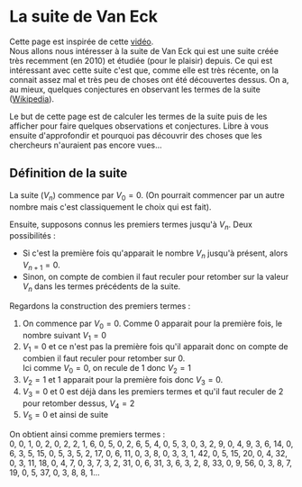 # La suite de Van Eck

Cette page est inspirée de cette [vidéo](https://www.youtube.com/watch?v=etMJxB-igrc).  
Nous allons nous intéresser à la suite de Van Eck qui est une suite créée très recemment (en 2010) et étudiée (pour le plaisir) depuis. Ce qui est intéressant avec cette suite c'est que, comme elle est très récente, on la connait assez mal et très peu de choses ont été découvertes dessus. On a, au mieux, quelques conjectures en observant les termes de la suite ([Wikipedia](https://en.wikipedia.org/wiki/Van_Eck%27s_sequence)).  

Le but de cette page est de calculer les termes de la suite puis de les afficher pour faire quelques observations et conjectures. Libre à vous ensuite d'approfondir et pourquoi pas découvrir des choses que les chercheurs n'auraient pas encore vues...

## Définition de la suite

La suite $`(V_n)`$ commence par $`V_0=0`$. (On pourrait commencer par un autre nombre mais c'est classiquement le choix qui est fait).

Ensuite, supposons connus les premiers termes jusqu'à $`V_n`$. Deux possibilités : 
- Si c'est la première fois qu'apparait le nombre $`V_n`$ jusqu'à présent, alors $`V_{n+1}=0`$.
- Sinon, on compte de combien il faut reculer pour retomber sur la valeur $`V_n`$ dans les termes précédents de la suite.

Regardons la construction des premiers termes :
1. On commence par $`V_0=0`$. Comme 0 apparait pour la première fois, le nombre suivant $`V_1=0`$
2. $`V_1=0`$ et ce n'est pas la première fois qu'il apparait donc on compte de combien il faut reculer pour retomber sur 0.   
Ici comme $`V_0=0`$, on recule de 1 donc $`V_2=1`$
3. $`V_2=1`$ et 1 apparait pour la première fois donc $`V_3=0`$.
4. $`V_3=0`$ et 0 est déjà dans les premiers termes et qu'il faut reculer de 2 pour retomber dessus, $`V_4=2`$
5. $`V_5=0`$ et ainsi de suite

On obtient ainsi comme premiers termes :  
0, 0, 1, 0, 2, 0, 2, 2, 1, 6, 0, 5, 0, 2, 6, 5, 4, 0, 5, 3, 0, 3, 2, 9, 0, 4, 9, 3, 6, 14, 0, 6, 3, 5, 15, 0, 5, 3, 5, 2, 17, 0, 6, 11, 0, 3, 8, 0, 3, 3, 1, 42, 0, 5, 15, 20, 0, 4, 32, 0, 3, 11, 18, 0, 4, 7, 0, 3, 7, 3, 2, 31, 0, 6, 31, 3, 6, 3, 2, 8, 33, 0, 9, 56, 0, 3, 8, 7, 19, 0, 5, 37, 0, 3, 8, 8, 1...

